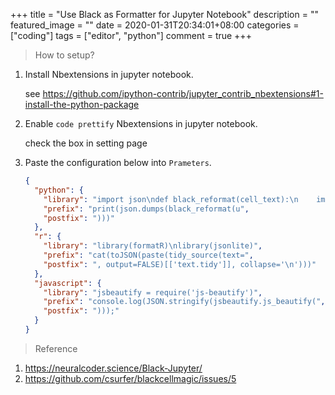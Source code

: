 +++
title = "Use Black as Formatter for Jupyter Notebook"
description = ""
featured_image = ""
date = 2020-01-31T20:34:01+08:00
categories = ["coding"]
tags = ["editor", "python"]
comment = true
+++

> How to setup?

1. Install Nbextensions in jupyter notebook.

   see https://github.com/ipython-contrib/jupyter_contrib_nbextensions#1-install-the-python-package

1. Enable `code prettify` Nbextensions in jupyter notebook.

   check the box in setting page

1. Paste the configuration below into `Prameters`.

   ```json
   {
     "python": {
       "library": "import json\ndef black_reformat(cell_text):\n    import black\n    import re\n    cell_text = re.sub('^%', '#%#', cell_text, flags=re.M)\n    try:\n        reformated_text = black.format_str(cell_text, 88)\n    except TypeError:\n        reformated_text = black.format_str(cell_text, mode=black.FileMode(line_length=88))\n    return re.sub('^#%#', '%', reformated_text, flags=re.M)",
       "prefix": "print(json.dumps(black_reformat(u",
       "postfix": ")))"
     },
     "r": {
       "library": "library(formatR)\nlibrary(jsonlite)",
       "prefix": "cat(toJSON(paste(tidy_source(text=",
       "postfix": ", output=FALSE)[['text.tidy']], collapse='\n')))"
     },
     "javascript": {
       "library": "jsbeautify = require('js-beautify')",
       "prefix": "console.log(JSON.stringify(jsbeautify.js_beautify(",
       "postfix": ")));"
     }
   }
   ```

> Reference

1. https://neuralcoder.science/Black-Jupyter/
1. https://github.com/csurfer/blackcellmagic/issues/5
